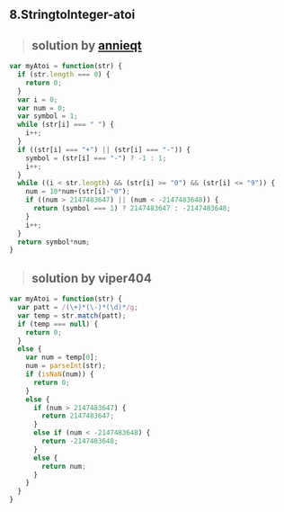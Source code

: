 ## 8.StringtoInteger-atoi
> ## solution by [annieqt](https://discuss.leetcode.com/topic/2666/my-simple-solution)

```javascript
var myAtoi = function(str) {
  if (str.length === 0) {
    return 0;
  }
  var i = 0;
  var num = 0;
  var symbol = 1;
  while (str[i] === " ") {
    i++;
  }
  if ((str[i] === "+") || (str[i] === "-")) {
    symbol = (str[i] === "-") ? -1 : 1;
    i++;
  }
  while ((i < str.length) && (str[i] >= "0") && (str[i] <= "9")) {
    num = 10*num+(str[i]-"0");
    if ((num > 2147483647) || (num < -2147483648)) {
      return (symbol === 1) ? 2147483647 : -2147483648;
    }
    i++;
  }
  return symbol*num;
}
```
> ## solution by viper404

```javascript
var myAtoi = function(str) {
  var patt = /(\+)*(\-)*(\d)*/g;
  var temp = str.match(patt);
  if (temp === null) {
    return 0;
  }
  else {
    var num = temp[0];
    num = parseInt(str);
    if (isNaN(num)) {
      return 0;
    }
    else {
      if (num > 2147483647) {
        return 2147483647;
      }
      else if (num < -2147483648) {
        return -2147483648;
      }
      else {
        return num;
      }
    }
  }
}
```
